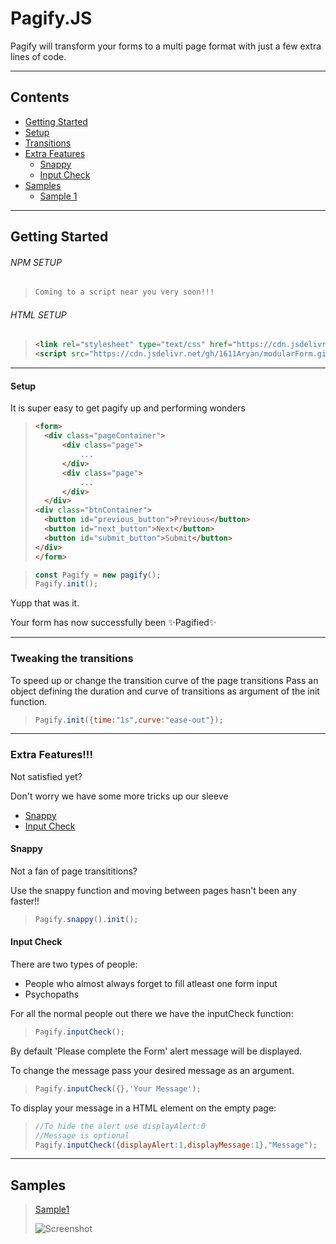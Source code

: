 # Pagify.JS

Pagify will transform your forms to a multi page format with just a few extra lines of code.

---

## Contents

- [Getting Started](https://github.com/1611Aryan/Pagify.js#getting-started)
- [Setup](https://github.com/1611Aryan/Pagify.js#setup)
- [Transitions](https://github.com/1611Aryan/Pagify.js#tweaking-the-transitions)
- [Extra Features](https://github.com/1611Aryan/Pagify.js#extra-features)
  - [Snappy](https://github.com/1611Aryan/modularForm.github.io/tree/master#snappy)
  - [Input Check](https://github.com/1611Aryan/modularForm.github.io/tree/master#input-check)
- [Samples](https://github.com/1611Aryan/modularForm.github.io/tree/master#Samples)
  - [Sample 1](https://github.com/1611Aryan/modularForm.github.io/tree/master#Samples)

---

## Getting Started

###### NPM SETUP

> ```BASH
> Coming to a script near you very soon!!!
> ```

###### HTML SETUP

> ```HTML
> <link rel="stylesheet" type="text/css" href="https://cdn.jsdelivr.net/gh/1611Aryan/modularForm.github.io/CSS/pagify.css">
> <script src="https://cdn.jsdelivr.net/gh/1611Aryan/modularForm.github.io/JS/pagify.js"></script>
> ```

---

#### Setup

It is super easy to get pagify up and performing wonders

> ```HTML
> <form>
>   <div class="pageContainer">
>       <div class="page">
>           ...
>       </div>
>       <div class="page">
>           ...
>       </div>
>   </div>
> <div class="btnContainer">
>   <button id="previous_button">Previous</button>
>   <button id="next_button">Next</button>
>   <button id="submit_button">Submit</button>
> </div>
> </form>
> ```

> ```JAVASCRIPT
> const Pagify = new pagify();
> Pagify.init();
> ```

Yupp that was it.

Your form has now successfully been ✨Pagified✨

---

### Tweaking the transitions

To speed up or change the transition curve of the page transitions
Pass an object defining the duration and curve of transitions as argument of the init function.

> ```JAVASCRIPT
> Pagify.init({time:"1s",curve:"ease-out"});
> ```

---

### Extra Features!!!

Not satisfied yet?

Don't worry we have some more tricks up our sleeve

- [Snappy](https://github.com/1611Aryan/modularForm.github.io/tree/master#snappy)
- [Input Check](https://github.com/1611Aryan/modularForm.github.io/tree/master#input-check)

#### Snappy

Not a fan of page transititions?

Use the snappy function and moving between pages hasn't been any faster!!

> ```JAVASCRIPT
> Pagify.snappy().init();
> ```

#### Input Check

There are two types of people:

- People who almost always forget to fill atleast one form input
- Psychopaths

For all the normal people out there we have the inputCheck function:

> ```JAVASCRIPT
> Pagify.inputCheck();
> ```

By default 'Please complete the Form' alert message will be displayed.

To change the message pass your desired message as an argument.

> ```JAVASCRIPT
> Pagify.inputCheck({},'Your Message');
> ```

To display your message in a HTML element on the empty page:

> ```JAVASCRIPT
> //To hide the alert use displayAlert:0
> //Message is optional
> Pagify.inputCheck({displayAlert:1,displayMessage:1},"Message");
> ```

---

## Samples

> [Sample1](https://1611aryan.github.io/Pagify.js/Samples/sample1/)
>
> ![Screenshot](https://1611aryan.github.io/Pagify.js/Samples/sample1/sample1.png)
